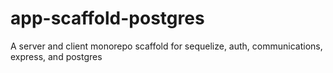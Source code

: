 # app-scaffold-postgres
A server and client monorepo scaffold for sequelize, auth, communications, express, and postgres
